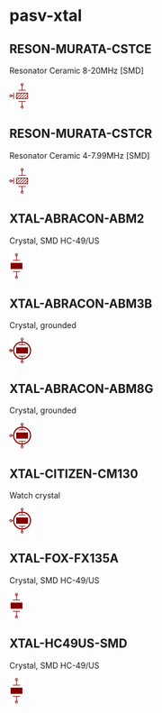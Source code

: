 # pasv-xtal

## RESON-MURATA-CSTCE
Resonator Ceramic 8-20MHz [SMD]

![RESON-MURATA-CSTCE__1__1](/images/pasv-xtal__RESON-MURATA-CSTCE__1__1.png?raw=true) 

## RESON-MURATA-CSTCR
Resonator Ceramic 4-7.99MHz [SMD]

![RESON-MURATA-CSTCR__1__1](/images/pasv-xtal__RESON-MURATA-CSTCE__1__1.png?raw=true) 

## XTAL-ABRACON-ABM2
Crystal, SMD HC-49/US

![XTAL-ABRACON-ABM2__1__1](/images/pasv-xtal__XTAL-ABRACON-ABM2__1__1.png?raw=true) 

## XTAL-ABRACON-ABM3B
Crystal, grounded

![XTAL-ABRACON-ABM3B__1__1](/images/pasv-xtal__XTAL-ABRACON-ABM3B__1__1.png?raw=true) 

## XTAL-ABRACON-ABM8G
Crystal, grounded

![XTAL-ABRACON-ABM8G__1__1](/images/pasv-xtal__XTAL-ABRACON-ABM8G__1__1.png?raw=true) 

## XTAL-CITIZEN-CM130
Watch crystal

![XTAL-CITIZEN-CM130__1__1](/images/pasv-xtal__XTAL-ABRACON-ABM8G__1__1.png?raw=true) 

## XTAL-FOX-FX135A
Crystal, SMD HC-49/US

![XTAL-FOX-FX135A__1__1](/images/pasv-xtal__XTAL-ABRACON-ABM2__1__1.png?raw=true) 

## XTAL-HC49US-SMD
Crystal, SMD HC-49/US

![XTAL-HC49US-SMD__1__1](/images/pasv-xtal__XTAL-ABRACON-ABM2__1__1.png?raw=true) 


